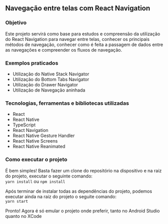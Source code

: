 ## Navegação entre telas com React Navigation

### Objetivo

Este projeto servirá como base para estudos e compreensão da utilização do React Navigation para navegar entre telas, conhecer os principais métodos de navegação, conhecer como é feita a passagem de dados entre as navegações e compreender os fluxos de navegação.

### Exemplos praticados

  - Utilização do Native Stack Navigator
  - Utilização do Bottom Tabs Navigator
  - Utilização do Drawer Navigator
  - Utilização de Navegação aninhada

### Tecnologias, ferramentas e bibliotecas utilizadas

  - React
  - React Native
  - TypeScript
  - React Navigation
  - React Native Gesture Handler
  - React Native Screens
  - React Native Reanimated

### Como executar o projeto

É bem simples! Basta fazer um clone do repositório na dispositivo e na raiz do projeto, executar o seguinte comando:
<br/>
`yarn install` ou `npm install`

Após terminar de instalar todas as dependências do projeto, podemos executar ainda na raiz do projeto o seguite comando:
<br />
`yarn start`

Pronto! Agora é só emular o projeto onde preferir, tanto no Android Studio quanto no XCode
